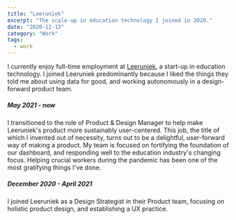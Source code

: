```yaml
---
title: "Leeruniek"
excerpt: "The scale-up in education technology I joined in 2020."
date: "2020-12-13"
category: "Work"
tags:
  - work 
---
```

I currently enjoy full-time employment at [Leeruniek](https://www.leeruniek.nl), a start-up in education technology. I joined Leeruniek predominantly because I liked the things they told me about using data for good, and working autonomously in a design-forward product team.

##### May 2021 - now
I transitioned to the role of Product & Design Manager to help make Leeruniek's product more sustainably user-centered. This job, the title of which I invented out of necessity, turns out to be a delightful, user-forward way of making a product. My team is focused on fortifying the foundation of our dashboard, and responding well to the education industry's changing focus. Helping crucial workers during the pandemic has been one of the most gratifying things I've done.

##### December 2020 - April 2021
I joined Leeruniek as a Design Strategist in their Product team, focusing on holistic product design, and establishing a UX practice. 